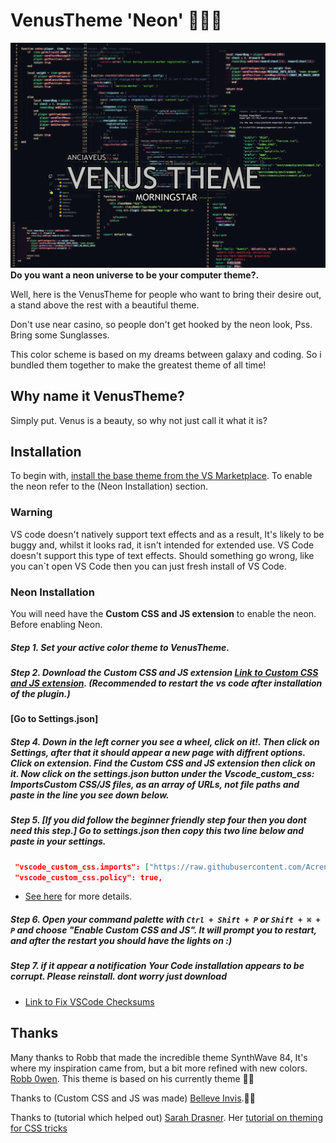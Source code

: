 # VenusTheme 'Neon' 🤟🏼🌟
![Venusbanner](./banner.png)
__Do you want a neon universe to be your computer theme?.__

Well, here is the VenusTheme for people who want to bring their desire out, a stand above the rest with a beautiful theme. 

Don't use near casino, so people don't get hooked by the neon look, Pss. Bring some Sunglasses.


This color scheme is based on my dreams between galaxy and coding.
So i bundled them together to make the greatest theme of all time! 


## Why name it VenusTheme?
Simply put. Venus is a beauty, so why not just call it what it is?


## Installation
To begin with, [install the base theme from the VS Marketplace](https://marketplace.visualstudio.com/items?itemName=Anciaveus.venustheme). To enable the neon refer to the (Neon Installation) section.


### Warning
VS code doesn't natively support text effects and as a result, It's likely to be buggy and, whilst it looks rad, it isn't intended for extended use. VS Code doesn't support this type of text effects. Should something go wrong, like you can`t open VS Code then you can just fresh install of VS Code.


### Neon Installation

You will need have the __Custom CSS and JS extension__ to enable the neon. 
Before enabling Neon.

##### Step 1. Set your active color theme to __VenusTheme__. 

##### Step 2. Download the Custom CSS and JS extension [Link to Custom CSS and JS extension](https://marketplace.visualstudio.com/items?itemName=be5invis.vscode-custom-css). (Recommended to restart the vs code after installation of the plugin.)

#### [Go to Settings.json]
##### Step 4. Down in the left corner you see a wheel, click on it!. Then click on _Settings_, after that it should appear a new page with diffrent options. Click on extension. Find the Custom CSS and JS extension then click on it. Now click on the settings.json button under the __Vscode_custom_css: ImportsCustom CSS/JS files, as an array of URLs, not file paths__ and paste in the line you see down below.

##### Step 5. [If you did follow the beginner friendly step four then you dont need this step.] Go to __settings.json__ then copy this two line below and paste in your settings.

   ```json
    "vscode_custom_css.imports": ["https://raw.githubusercontent.com/Acrenactive/VenusTheme/master/themes/venus.css"],
    "vscode_custom_css.policy": true,
   ```
 -   [See here](https://en.wikipedia.org/wiki/File_URI_scheme) for more details.

##### Step 6. Open your command palette with `Ctrl + Shift + P` or `Shift + ⌘ + P` and choose "__Enable Custom CSS and JS__". It will prompt you to restart, and after the restart you should have the lights on :)

##### Step 7. if it appear a notification __Your Code installation appears to be corrupt. Please reinstall.__ dont worry just download 
* [Link to Fix VSCode Checksums](https://marketplace.visualstudio.com/items?itemName=lehni.vscode-fix-checksums)

## Thanks 
Many thanks to Robb that made the incredible theme SynthWave 84, It's where my inspiration came from, but a bit more refined with new colors. [Robb 0wen](https://github.com/robb0wen). This theme is based on his currently theme 🙌🏼

Thanks to (Custom CSS and JS was made) [Belleve Invis](https://github.com/be5invis/vscode-custom-css).👌🏽

Thanks to (tutorial which helped out) [Sarah Drasner](https://twitter.com/sarah_edo). Her [tutorial on theming for CSS tricks](https://css-tricks.com/creating-a-vs-code-theme/) 


